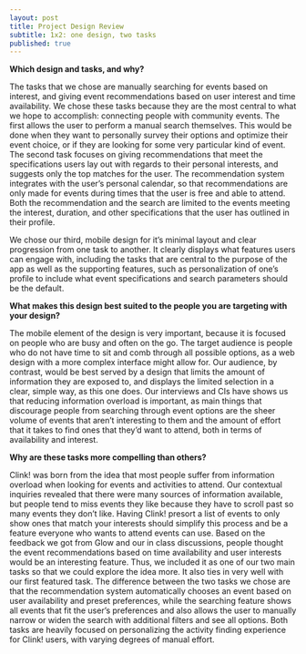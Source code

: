 ```yaml
---
layout: post
title: Project Design Review
subtitle: 1x2: one design, two tasks
published: true
---
```


**Which design and tasks, and why?**

The tasks that we chose are manually searching for events based on interest, and giving event recommendations based on user interest and time availability. We chose these tasks because they are the most central to what we hope to accomplish: connecting people with community events. The first allows the user to perform a manual search themselves. This would be done when they want to personally survey their options and optimize their event choice, or if they are looking for some very particular kind of event. The second task focuses on giving recommendations that meet the specifications users lay out with regards to their personal interests, and suggests only the top matches for the user. The recommendation system integrates with the user’s personal calendar, so that recommendations are only made for events during times that the user is free and able to attend. Both the recommendation and the search are limited to the events meeting the interest, duration, and other specifications that the user has outlined in their profile. 

We chose our third, mobile design for it’s minimal layout and clear progression from one task to another. It clearly displays what features users can engage with, including the tasks that are central to the purpose of the app as well as the supporting features, such as personalization of one’s profile to include what event specifications and search parameters should be the default.


**What makes this design best suited to the people you are targeting with your design?**

The mobile element of the design is very important, because it is focused on people who are busy and often on the go. The target audience is people who do not have time to sit and comb through all possible options, as a web design with a more complex interface might allow for. Our audience, by contrast, would be best served by a design that limits the amount of information they are exposed to, and displays the limited selection in a clear, simple way, as this one does. Our interviews and CIs have shows us that reducing information overload is important, as main things that discourage people from searching through event options are the sheer volume of events that aren’t interesting to them and the amount of effort that it takes to find ones that they’d want to attend, both in terms of availability and interest. 


**Why are these tasks more compelling than others?**

Clink! was born from the idea that most people suffer from information overload when looking for events and activities to attend. Our contextual inquiries revealed that there were many sources of information available, but people tend to miss events they like because they have to scroll past so many events they don’t like. Having Clink! presort a list of events to only show ones that match your interests should simplify this process and be a feature everyone who wants to attend events can use. Based on the feedback we got from Glow and our in class discussions, people thought the event recommendations based on time availability and user interests would be an interesting feature. Thus, we included it as one of our two main tasks so that we could explore the idea more. It also ties in very well with our first featured task. The difference between the two tasks we chose are that the recommendation system automatically chooses an event based on user availability and preset preferences, while the searching feature shows all events that fit the user’s preferences and also allows the user to manually narrow or widen the search with additional filters and see all options. Both tasks are heavily focused on personalizing the activity finding experience for Clink! users, with varying degrees of manual effort.
